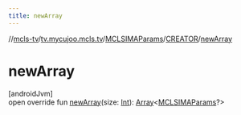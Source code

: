 ```yaml
---
title: newArray
---
```

//[mcls-tv](../../../../index.html)/[tv.mycujoo.mcls.tv](../../index.html)/[MCLSIMAParams](../index.html)/[CREATOR](index.html)/[newArray](new-array.html)



# newArray



[androidJvm]\
open override fun [newArray](new-array.html)(size: [Int](https://kotlinlang.org/api/latest/jvm/stdlib/kotlin/-int/index.html)): [Array](https://kotlinlang.org/api/latest/jvm/stdlib/kotlin/-array/index.html)&lt;[MCLSIMAParams](../index.html)?&gt;




